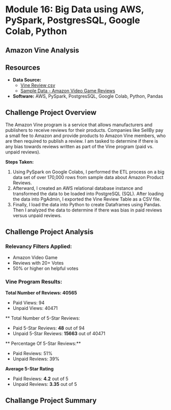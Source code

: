 # Module 16: Big Data using AWS, PySpark, PostgresSQL, Google Colab, Python




## Amazon Vine Analysis

## Resources

- **Data Source:** 
  - [Vine Review csv](resources/vine_table.csv)
  - [Sample Data - Amazon Video Game Reviews](https://s3.amazonaws.com/amazon-reviews-pds/tsv/index.txt)
- **Software:** AWS, PySpark, PostgresSQL, Google Colab, Python, Pandas

## Challenge Project Overview 

The Amazon Vine program is a service that allows manufacturers and publishers to receive reviews for their products. Companies like SellBy pay a small fee to Amazon and provide products to Amazon Vine members, who are then required to publish a review. I am tasked to determine if there is any bias towards reviews written as part of the Vine program (paid vs. unpaid reviews).

**Steps Taken:**

1) Using PySpark on Google Colabs, I performed the ETL process on a big data set of over 170,000 rows from sample data about Amazon Product Reviews. 
2) Afterward, I created an AWS relational database instance and transformed the data to be loaded into PostgreSQL (SQL). After loading the data into PgAdmin, I exported the Vine Review Table as a CSV file.
3) Finally, I load the data into Python to create Dataframes using Pandas. Then I analyzed the data to determine if there was bias in paid reviews versus unpaid reviews. 

## Challenge Project Analysis

### **Relevancy Filters Applied:**
- Amazon Video Game 
- Reviews with 20+ Votes
- 50% or higher on helpful votes

### **Vine Program Results:**

**Total Number of Reviews: 40565**
- Paid Views: 94
- Unpaid Views: 40471

** Total Number of 5-Star Reviews:
 - Paid 5-Star Reviews: **48** out of 94
 - Unpaid 5-Star Reviews: **15663** out of 40471

** Percentage Of 5-Star Reviews:**
- Paid Reviews: 51%
- Unpaid Reviews: 39%

**Average 5-Star Rating**
- Paid Reviews: **4.2** out of 5
- Unpaid Reviews: **3.35** out of 5


## Challange Project Summary

